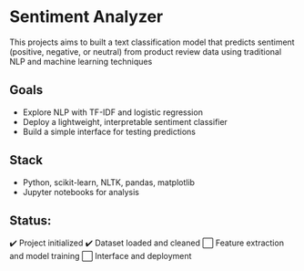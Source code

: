 # Sentiment Analyzer 
This projects aims to built a text classification model that predicts sentiment (positive, negative, or neutral) from product review data using traditional NLP and machine learning techniques 

## Goals 
- Explore NLP with TF-IDF and logistic regression
- Deploy a lightweight, interpretable sentiment classifier
- Build a simple interface for testing predictions

## Stack
- Python, scikit-learn, NLTK, pandas, matplotlib
- Jupyter notebooks for analysis
 
## Status:
✔️ Project initialized
✔️ Dataset loaded and cleaned
⬜ Feature extraction and model training
⬜ Interface and deployment
